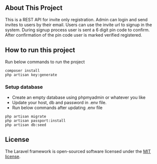 ## About This Project

This is a REST API for invite only registration. Admin can login and send invites to users by their email. Users can use the invite url to signup in the system. During signup process user is sent a 6 digit pin code to confirm. After confirmation of the pin code user is marked verified registered.

## How to run this project
Run below commands to run the project

`composer install`\
`php artisan key:generate`

### Setup database
- Create an empty database using phpmyadmin or whatever you like
- Update your host, db and password in .env file. 
- Run below commands after updating .env file

`php artisan migrate`\
`php artisan passport:install`\
`php artisan db:seed`

## License

The Laravel framework is open-sourced software licensed under the [MIT license](https://opensource.org/licenses/MIT).
